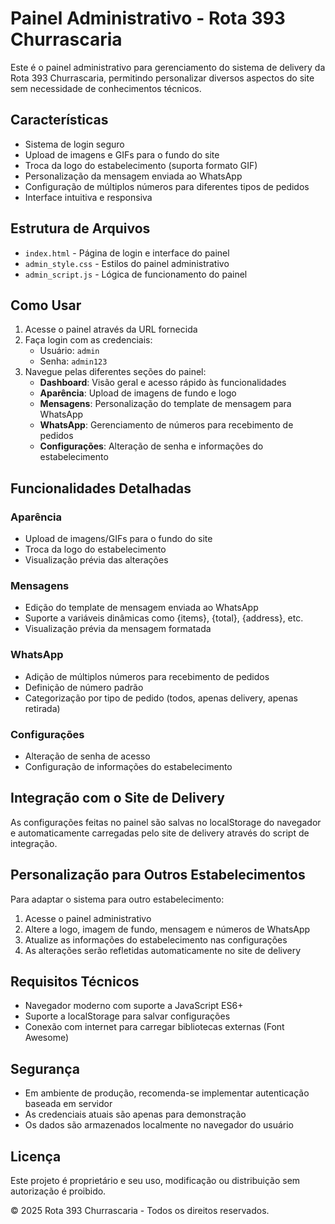 # Painel Administrativo - Rota 393 Churrascaria

Este é o painel administrativo para gerenciamento do sistema de delivery da Rota 393 Churrascaria, permitindo personalizar diversos aspectos do site sem necessidade de conhecimentos técnicos.

## Características

- Sistema de login seguro
- Upload de imagens e GIFs para o fundo do site
- Troca da logo do estabelecimento (suporta formato GIF)
- Personalização da mensagem enviada ao WhatsApp
- Configuração de múltiplos números para diferentes tipos de pedidos
- Interface intuitiva e responsiva

## Estrutura de Arquivos

- `index.html` - Página de login e interface do painel
- `admin_style.css` - Estilos do painel administrativo
- `admin_script.js` - Lógica de funcionamento do painel

## Como Usar

1. Acesse o painel através da URL fornecida
2. Faça login com as credenciais:
   - Usuário: `admin`
   - Senha: `admin123`
3. Navegue pelas diferentes seções do painel:
   - **Dashboard**: Visão geral e acesso rápido às funcionalidades
   - **Aparência**: Upload de imagens de fundo e logo
   - **Mensagens**: Personalização do template de mensagem para WhatsApp
   - **WhatsApp**: Gerenciamento de números para recebimento de pedidos
   - **Configurações**: Alteração de senha e informações do estabelecimento

## Funcionalidades Detalhadas

### Aparência
- Upload de imagens/GIFs para o fundo do site
- Troca da logo do estabelecimento
- Visualização prévia das alterações

### Mensagens
- Edição do template de mensagem enviada ao WhatsApp
- Suporte a variáveis dinâmicas como {items}, {total}, {address}, etc.
- Visualização prévia da mensagem formatada

### WhatsApp
- Adição de múltiplos números para recebimento de pedidos
- Definição de número padrão
- Categorização por tipo de pedido (todos, apenas delivery, apenas retirada)

### Configurações
- Alteração de senha de acesso
- Configuração de informações do estabelecimento

## Integração com o Site de Delivery

As configurações feitas no painel são salvas no localStorage do navegador e automaticamente carregadas pelo site de delivery através do script de integração.

## Personalização para Outros Estabelecimentos

Para adaptar o sistema para outro estabelecimento:

1. Acesse o painel administrativo
2. Altere a logo, imagem de fundo, mensagem e números de WhatsApp
3. Atualize as informações do estabelecimento nas configurações
4. As alterações serão refletidas automaticamente no site de delivery

## Requisitos Técnicos

- Navegador moderno com suporte a JavaScript ES6+
- Suporte a localStorage para salvar configurações
- Conexão com internet para carregar bibliotecas externas (Font Awesome)

## Segurança

- Em ambiente de produção, recomenda-se implementar autenticação baseada em servidor
- As credenciais atuais são apenas para demonstração
- Os dados são armazenados localmente no navegador do usuário

## Licença

Este projeto é proprietário e seu uso, modificação ou distribuição sem autorização é proibido.

© 2025 Rota 393 Churrascaria - Todos os direitos reservados.
